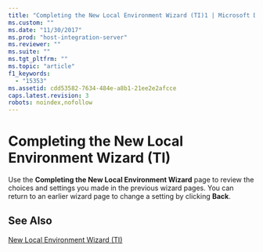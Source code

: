```yaml
---
title: "Completing the New Local Environment Wizard (TI)1 | Microsoft Docs"
ms.custom: ""
ms.date: "11/30/2017"
ms.prod: "host-integration-server"
ms.reviewer: ""
ms.suite: ""
ms.tgt_pltfrm: ""
ms.topic: "article"
f1_keywords: 
  - "15353"
ms.assetid: cdd53582-7634-484e-a8b1-21ee2e2afcce
caps.latest.revision: 3
robots: noindex,nofollow
---
```

# Completing the New Local Environment Wizard (TI)
Use the **Completing the New Local Environment Wizard** page to review the choices and settings you made in the previous wizard pages. You can return to an earlier wizard page to change a setting by clicking **Back**.  
  
## See Also  
 [New Local Environment Wizard (TI)](../core/new-local-environment-wizard-ti-2.md)